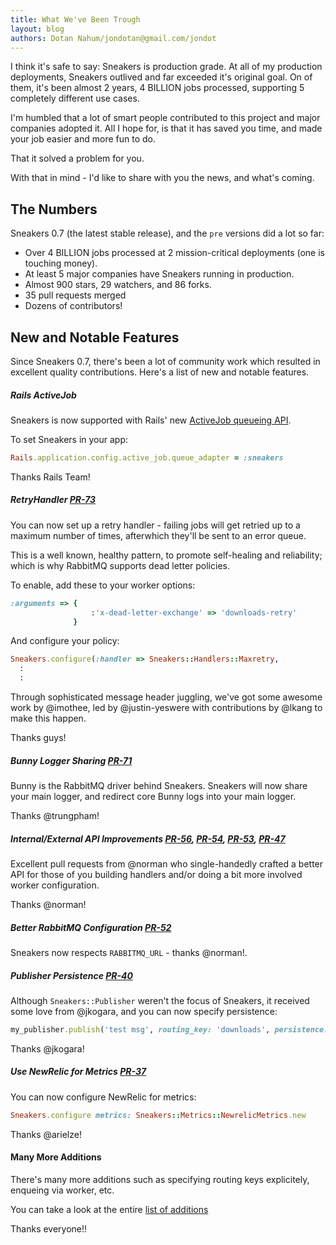 ```yaml
---
title: What We've Been Trough
layout: blog
authors: Dotan Nahum/jondotan@gmail.com/jondot
---
```


I think it's safe to say: Sneakers is production grade.
At all of my production deployments, Sneakers outlived and far exceeded it's original goal. On of them, it's been almost 2 years, 4 BILLION jobs processed, supporting 5 completely different use cases.


I'm humbled that a lot of smart people contributed to this project and major companies adopted it. All I hope for, is that it has saved you time, and made your job easier and more fun to do. 

That it solved a problem for you.

With that in mind - I'd like to share with you the news, and what's coming.


## The Numbers

Sneakers 0.7 (the latest stable release), and the `pre` versions did a lot so far:

* Over 4 BILLION jobs processed at 2 mission-critical deployments (one is touching money).
* At least 5 major companies have Sneakers running in production.
* Almost 900 stars, 29 watchers, and 86 forks.
* 35 pull requests merged
* Dozens of contributors!



## New and Notable Features

Since Sneakers 0.7, there's been a lot of community work which resulted
in excellent quality contributions. Here's a list of new and notable
features.

##### Rails ActiveJob

Sneakers is now supported with Rails' new [ActiveJob queueing API](http://edgeapi.rubyonrails.org/classes/ActiveJob/QueueAdapters.html).


To set Sneakers in your app:

```ruby
Rails.application.config.active_job.queue_adapter = :sneakers
```

Thanks Rails Team!


##### RetryHandler [PR-73](https://github.com/jondot/sneakers/pull/73)

You can now set up a retry handler - failing jobs will get retried up to a maximum number of times, afterwhich they'll be sent to an error queue.


This is a well known, healthy pattern, to promote self-healing and
reliability; which is why RabbitMQ supports dead letter policies.

To enable, add these to your worker options:

```ruby
:arguments => {
                  :'x-dead-letter-exchange' => 'downloads-retry'
              }
```

And configure your policy:

```ruby
Sneakers.configure(:handler => Sneakers::Handlers::Maxretry,
  :
  :
```

Through sophisticated message header juggling, we've got some awesome work by @imothee, led by @justin-yeswere with contributions by @lkang to make this happen.

Thanks guys!


##### Bunny Logger Sharing [PR-71](https://github.com/jondot/sneakers/pull/71)

Bunny is the RabbitMQ driver behind Sneakers. Sneakers will now share your main logger, and redirect core Bunny logs into your main logger.

Thanks @trungpham!

##### Internal/External API Improvements [PR-56](https://github.com/jondot/sneakers/pull/56), [PR-54](https://github.com/jondot/sneakers/pull/54), [PR-53](https://github.com/jondot/sneakers/pull/56), [PR-47](https://github.com/jondot/sneakers/pull/47)

Excellent pull requests from @norman who single-handedly crafted a better API for those of you building handlers and/or doing a bit more involved worker configuration.

Thanks @norman!

##### Better RabbitMQ Configuration [PR-52](https://github.com/jondot/sneakers/pull/52)

Sneakers now respects `RABBITMQ_URL` - thanks @norman!.

##### Publisher Persistence [PR-40](https://github.com/jondot/sneakers/pull/40)

Although `Sneakers::Publisher` weren't the focus of Sneakers, it
received some love from @jkogara, and you can now specify persistence:

```ruby
my_publisher.publish('test msg', routing_key: 'downloads', persistence: true)
```

Thanks @jkogara!

##### Use NewRelic for Metrics [PR-37](https://github.com/jondot/sneakers/pull/37)

You can now configure NewRelic for metrics:

```ruby
Sneakers.configure metrics: Sneakers::Metrics::NewrelicMetrics.new
```

Thanks @arielze!


#### Many More Additions

There's many more additions such as specifying routing keys explicitely,
enqueing via worker, etc.

You can take a look at the entire [list of additions](https://github.com/jondot/sneakers/pulls?q=is%3Apr+is%3Aclosed)

Thanks everyone!!



